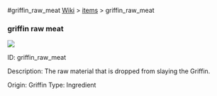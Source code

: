 #griffin_raw_meat
<a href="/wiki.html">Wiki</a> > <a href="/posts/wiki/items/index.html">items</a> > <a>griffin_raw_meat</a>
<div class="iteminfo">
<h3>griffin raw meat</h3>
<img class="pixelimage" src="https://dragon-force-studio.com/images/EF_wiki/griffin_raw_meat.png">

<a class="iteminfoitem">ID: griffin_raw_meat</a></div>
Description:   The raw material that is dropped from slaying the Griffin.

Origin:  Griffin
Type:  Ingredient